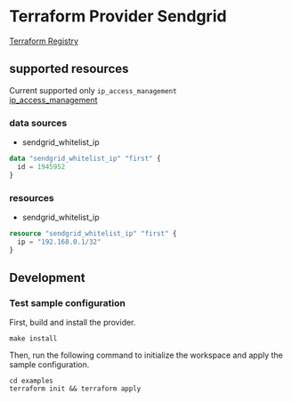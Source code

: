 # Terraform Provider Sendgrid

[Terraform Registry](https://registry.terraform.io/providers/tatsuo48/sendgrid/latest)

## supported resources

Current supported only `ip_access_management`  
[ip_access_management](https://sendgrid.com/docs/API_Reference/Web_API_v3/ip_access_management.html)

### data sources

- sendgrid_whitelist_ip

```terraform
data "sendgrid_whitelist_ip" "first" {
  id = 1945952
}
```

### resources

- sendgrid_whitelist_ip

```terraform
resource "sendgrid_whitelist_ip" "first" {
  ip = "192.168.0.1/32"
}
```

## Development

### Test sample configuration

First, build and install the provider.

```shell
make install
```

Then, run the following command to initialize the workspace and apply the sample configuration.

```shell
cd examples
terraform init && terraform apply
```
